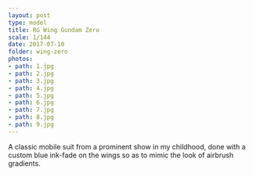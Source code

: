 ```yaml
---
layout: post
type: model
title: RG Wing Gundam Zero
scale: 1/144 
date: 2017-07-10
folder: wing-zero
photos:
- path: 1.jpg
- path: 2.jpg
- path: 3.jpg
- path: 4.jpg
- path: 5.jpg
- path: 6.jpg
- path: 7.jpg
- path: 8.jpg
- path: 9.jpg												
---
```


A classic mobile suit from a prominent show in my childhood, done with a custom blue ink-fade on the wings so as to mimic the look of airbrush gradients.